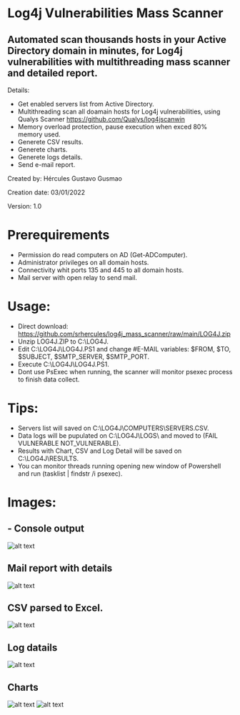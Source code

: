 # Log4j Vulnerabilities Mass Scanner
## Automated scan thousands hosts in your Active Directory domain in minutes, for Log4j vulnerabilities with multithreading mass scanner and detailed report.

Details:
- Get enabled servers list from Active Directory.
- Multithreading scan all doamain hosts for Log4j vulnerabilities, using Qualys Scanner https://github.com/Qualys/log4jscanwin
- Memory overload protection, pause execution when exced 80% memory used.
- Generete CSV results.
- Generete charts.
- Generete logs details.
- Send e-mail report.

Created by: Hércules Gustavo Gusmao

Creation date: 03/01/2022

Version: 1.0

# Prerequirements
- Permission do read computers on AD (Get-ADComputer).
- Administrator privileges on all domain hosts.
- Connectivity whit ports 135 and 445 to all domain hosts.
- Mail server with open relay to send mail.

# Usage:
- Direct download: https://github.com/srhercules/log4j_mass_scanner/raw/main/LOG4J.zip
- Unzip LOG4J.ZIP to C:\LOG4J\.
- Edit C:\LOG4J\LOG4J.PS1 and change #E-MAIL variables: $FROM, $TO, $SUBJECT, $SMTP_SERVER, $SMTP_PORT.
- Execute C:\LOG4J\LOG4J.PS1.
- Dont use PsExec when running, the scanner will monitor psexec process to finish data collect.

# Tips:
- Servers list will saved on C:\LOG4J\COMPUTERS\SERVERS.CSV.
- Data logs will be pupulated on C:\LOG4J\LOGS\ and moved to (FAIL VULNERABLE NOT_VULNERABLE).
- Results with Chart, CSV and Log Detail will be saved on C:\LOG4J\RESULTS.
- You can monitor threads running opening new window of Powershell and run (tasklist | findstr /i psexec).

# Images:
## - Console output
![alt text](https://github.com/srhercules/log4j_mass_scanner/blob/main/IMAGES/Console_Output_Example.png)
## Mail report with details
![alt text](https://github.com/srhercules/log4j_mass_scanner/blob/main/IMAGES/Mail_Report_Example.png)
## CSV parsed to Excel.
![alt text](https://github.com/srhercules/log4j_mass_scanner/blob/main/IMAGES/Csv_Parsed_Example.PNG)
## Log datails
![alt text](https://github.com/srhercules/log4j_mass_scanner/blob/main/IMAGES/Log_Detail_Example.png)
## Charts
![alt text](https://github.com/srhercules/log4j_mass_scanner/blob/main/IMAGES/Chart_Status_Template.png)
![alt text](https://github.com/srhercules/log4j_mass_scanner/blob/main/IMAGES/Chart_Log4j_Template.png)
